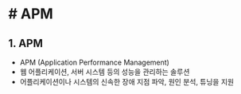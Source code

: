 # # APM

## 1. APM

- APM (Application Performance Management)
- 웹 어플리케이션, 서버 시스템 등의 성능을 관리하는 솔루션
- 어플리케이션이나 시스템의 신속한 장애 지점 파악, 원인 분석, 튜닝을 지원

